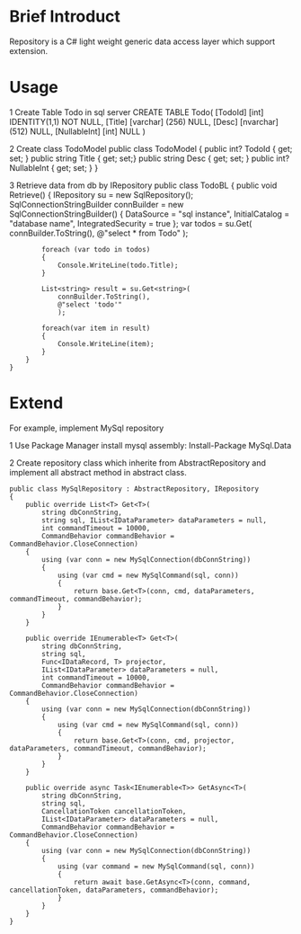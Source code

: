 # Brief Introduct
Repository is a C# light weight generic data access layer which support extension.


# Usage

1 Create Table Todo in sql server
	CREATE TABLE Todo(
		[TodoId] [int] IDENTITY(1,1) NOT NULL,
		[Title] [varchar] (256) NULL,
		[Desc] [nvarchar] (512) NULL,
		[NullableInt] [int] NULL
	)

2 Create class TodoModel
	public class TodoModel
	{
		public int? TodoId { get; set; }
		public string Title { get; set;}
		public string Desc { get; set; }
		public int? NullableInt { get; set; }
	}

3 Retrieve data from db by IRepository
	public class TodoBL
	{
		public void Retrieve()
		{
			IRepository su = new SqlRepository();
			SqlConnectionStringBuilder connBuilder = new SqlConnectionStringBuilder()
			{
				DataSource = "sql instance",
				InitialCatalog = "database name",
				IntegratedSecurity = true
			};
			var todos = su.Get<TodoModel>(
				connBuilder.ToString(),
				@"select * from Todo"
				);

			foreach (var todo in todos)
			{
				Console.WriteLine(todo.Title);
			}

			List<string> result = su.Get<string>(
				connBuilder.ToString(),
				@"select 'todo'"
				);

			foreach(var item in result)
			{
				Console.WriteLine(item);
			}
		}
	}


# Extend

For example, implement MySql repository

1 Use Package Manager install mysql assembly: Install-Package MySql.Data

2 Create repository class which inherite from AbstractRepository and implement all abstract method in abstract class.

	public class MySqlRepository : AbstractRepository, IRepository
	{
		public override List<T> Get<T>(
			string dbConnString, 
			string sql, IList<IDataParameter> dataParameters = null, 
			int commandTimeout = 10000, 
			CommandBehavior commandBehavior = CommandBehavior.CloseConnection)
		{
			using (var conn = new MySqlConnection(dbConnString))
			{
				using (var cmd = new MySqlCommand(sql, conn))
				{
					return base.Get<T>(conn, cmd, dataParameters, commandTimeout, commandBehavior);
				}
			}
		}

		public override IEnumerable<T> Get<T>(
			string dbConnString, 
			string sql, 
			Func<IDataRecord, T> projector, 
			IList<IDataParameter> dataParameters = null, 
			int commandTimeout = 10000, 
			CommandBehavior commandBehavior = CommandBehavior.CloseConnection)
		{
			using (var conn = new MySqlConnection(dbConnString))
			{
				using (var cmd = new MySqlCommand(sql, conn))
				{
					return base.Get<T>(conn, cmd, projector, dataParameters, commandTimeout, commandBehavior);
				}
			}
		}

		public override async Task<IEnumerable<T>> GetAsync<T>(
			string dbConnString, 
			string sql, 
			CancellationToken cancellationToken, 
			IList<IDataParameter> dataParameters = null, 
			CommandBehavior commandBehavior = CommandBehavior.CloseConnection)
		{
			using (var conn = new MySqlConnection(dbConnString))
			{
				using (var command = new MySqlCommand(sql, conn))
				{
					return await base.GetAsync<T>(conn, command, cancellationToken, dataParameters, commandBehavior);
				}
			}
		}
	}
